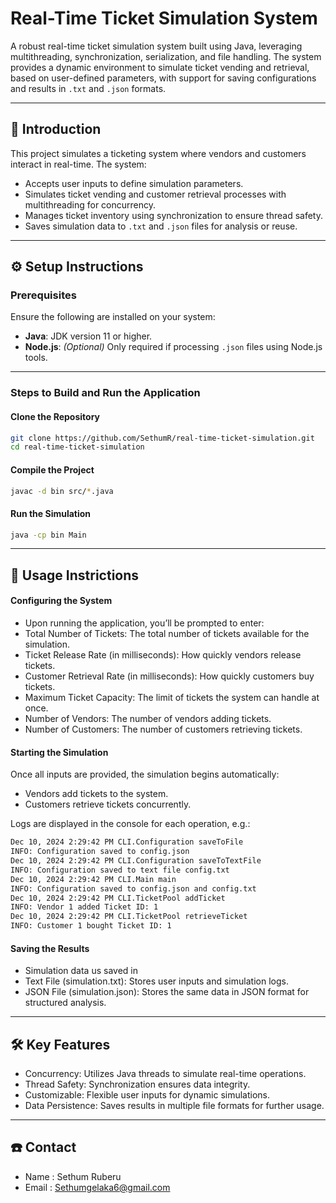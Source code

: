 # Real-Time Ticket Simulation System

A robust real-time ticket simulation system built using Java, leveraging multithreading, synchronization, serialization, and file handling. The system provides a dynamic environment to simulate ticket vending and retrieval, based on user-defined parameters, with support for saving configurations and results in `.txt` and `.json` formats.

---

## 📖 Introduction

This project simulates a ticketing system where vendors and customers interact in real-time. The system:

- Accepts user inputs to define simulation parameters.
- Simulates ticket vending and customer retrieval processes with multithreading for concurrency.
- Manages ticket inventory using synchronization to ensure thread safety.
- Saves simulation data to `.txt` and `.json` files for analysis or reuse.

---

## ⚙️ Setup Instructions

### Prerequisites

Ensure the following are installed on your system:

- **Java**: JDK version 11 or higher.
- **Node.js**: *(Optional)* Only required if processing `.json` files using Node.js tools.

---

### Steps to Build and Run the Application

#### Clone the Repository

```bash
git clone https://github.com/SethumR/real-time-ticket-simulation.git  
cd real-time-ticket-simulation

```
#### Compile the Project

```bash
javac -d bin src/*.java  
```

#### Run the Simulation 

```bash
java -cp bin Main  
```


---

## 🚀 Usage Instrictions 
#### Configuring the System 
- Upon running the application, you’ll be prompted to enter:
- Total Number of Tickets: The total number of tickets available for the simulation.
- Ticket Release Rate (in milliseconds): How quickly vendors release tickets.
- Customer Retrieval Rate (in milliseconds): How quickly customers buy tickets.
- Maximum Ticket Capacity: The limit of tickets the system can handle at once.
- Number of Vendors: The number of vendors adding tickets.
- Number of Customers: The number of customers retrieving tickets.

#### Starting the Simulation 
Once all inputs are provided, the simulation begins automatically:
- Vendors add tickets to the system.
- Customers retrieve tickets concurrently.
 
Logs are displayed in the console for each operation, e.g.:
```bash
Dec 10, 2024 2:29:42 PM CLI.Configuration saveToFile
INFO: Configuration saved to config.json
Dec 10, 2024 2:29:42 PM CLI.Configuration saveToTextFile
INFO: Configuration saved to text file config.txt
Dec 10, 2024 2:29:42 PM CLI.Main main
INFO: Configuration saved to config.json and config.txt
Dec 10, 2024 2:29:42 PM CLI.TicketPool addTicket
INFO: Vendor 1 added Ticket ID: 1
Dec 10, 2024 2:29:42 PM CLI.TicketPool retrieveTicket
INFO: Customer 1 bought Ticket ID: 1
```

#### Saving the Results 
- Simulation data us saved in
- Text File (simulation.txt): Stores user inputs and simulation logs.
- JSON File (simulation.json): Stores the same data in JSON format for structured analysis.

---

## 🛠️ Key Features
- Concurrency: Utilizes Java threads to simulate real-time operations.
- Thread Safety: Synchronization ensures data integrity.
- Customizable: Flexible user inputs for dynamic simulations.
- Data Persistence: Saves results in multiple file formats for further usage.

---

## ☎️ Contact
- Name : Sethum Ruberu
- Email : Sethumgelaka6@gmail.com





